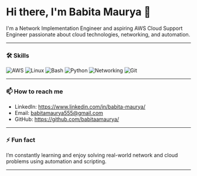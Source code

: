# Hi there, I'm Babita Maurya 👋

I'm a Network Implementation Engineer and aspiring AWS Cloud Support Engineer passionate about cloud technologies, networking, and automation.

---

### 🛠️ Skills

![AWS](https://img.shields.io/badge/AWS-232F3E?style=for-the-badge&logo=amazon-aws&logoColor=white)
![Linux](https://img.shields.io/badge/Linux-FCC624?style=for-the-badge&logo=linux&logoColor=black)
![Bash](https://img.shields.io/badge/Bash-121011?style=for-the-badge&logo=gnu-bash&logoColor=white)
![Python](https://img.shields.io/badge/Python-3776AB?style=for-the-badge&logo=python&logoColor=white)
![Networking](https://img.shields.io/badge/Networking-Informational?style=for-the-badge)
![Git](https://img.shields.io/badge/Git-F05032?style=for-the-badge&logo=git&logoColor=white)

---

### 📫 How to reach me

- LinkedIn: https://www.linkedin.com/in/babita-maurya/
- Email: babitamaurya555@gmail.com
- GitHub: https://github.com/babitaamaurya/

---

### ⚡ Fun fact

I’m constantly learning and enjoy solving real-world network and cloud problems using automation and scripting.

---

